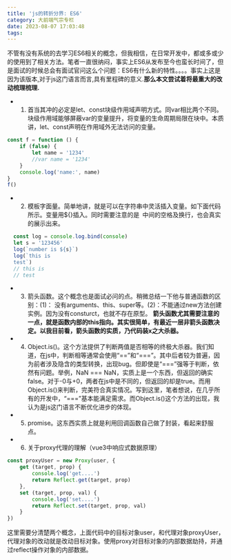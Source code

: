 ```yaml
---
title: 'js的转折分界: ES6'
category: 大前端气宗专栏
date: 2023-08-07 17:03:48
tags:
---
```


不管有没有系统的去学习ES6相关的概念，但我相信，在日常开发中，都或多或少的使用到了相关方法。笔者一直很纳闷，事实上ES6从发布至今也蛮长时间了，但是面试的时候总会有面试官问这么个问题：ES6有什么新的特性。。。。事实上这是因为该版本,对于js这门语言而言,具有里程碑的意义.**那么本文尝试着将最重大的改动梳理梳理.**

- 1. 首当其冲的必定是let、const块级作用域声明方式。同var相比两个不同。块级作用域能够屏蔽var的变量提升，将变量的生命周期局限在块中。本质讲，let、const声明在作用域外无法访问的变量。
```javascript
const f = function () {
    if (false) {
        let name = '1234'
        //var name = '1234'
    }
    console.log('name:', name)
}
f()
```

- 2. 模板字面量。简单地讲，就是可以在字符串中灵活插入变量。如下面代码所示。变量用${}插入。同时需要注意的是` `中间的空格及换行，也会真实的展示出来。
```javascript
  const log = console.log.bind(console)
  let s = '123456'
  log(`number is ${s}`)
  log(`this is
  test`)
  // this is
  // test
```
- 3. 箭头函数。这个概念也是面试必问的点。稍微总结一下他与普通函数的区别：(1)： 没有arguments、this、super等。(2)：不能通过new方法创建实例。因为没有consturct，也就不存在原型。
**箭头函数尤其需要注意的一点，就是函数内部的this指向。其实很简单，有最近一层非箭头函数决定。以我目前看，箭头函数的实质，乃代码装x之大杀器。**


- 4. Object.is()。这个方法提供了判断两值是否相等的终极大杀器。我们知道，在js中，判断相等通常会使用“==”和“===”。其中后者较为普遍，因为前者涉及隐含的类型转换，出现bug。但即使是“===”强等于判断，依然有问题。举例，NaN === NaN，实质上是一个东西，但返回的确实false。对于-0与+0，两者在js中是不同的，但返回的却是true。而用Object.is()来判断，完美符合真实情况。写到这里，笔者想说，在几乎所有的开发中，“===”基本能满足需求。而Object.is()这个方法的出现，我认为是js这门语言不断优化进步的体现。
- 5. promise。这东西实质上就是利用回调函数自己做了封装，看起来舒服点。
- 6. 关于proxy代理的理解（vue3中响应式数据原理）
```javascript
const proxyUser = new Proxy(user, {
    get (target, prop) {
        console.log('get....')
        return Reflect.get(target, prop)
    },
    set (target, prop, val) {
        console.log('set....')
        return Reflect.set(target, prop, val)
    }
})
```
这里需要分清楚两个概念，上面代码中的目标对象user，和代理对象proxyUser，代理对象的改动就是改动目标对象。使用proxy对目标对象的内部数据劫持，并通过reflect操作对象的内部数据。
